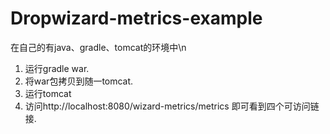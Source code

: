 # Dropwizard-metrics-example
在自己的有java、gradle、tomcat的环境中\n
1. 运行gradle war.
2. 将war包拷贝到随一tomcat.
3. 运行tomcat
4. 访问http://localhost:8080/wizard-metrics/metrics 即可看到四个可访问链接.
